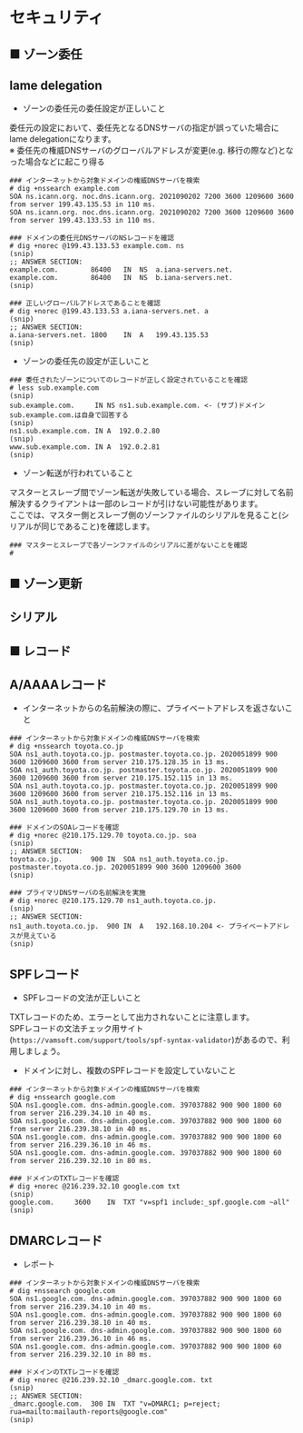 # セキュリティ
## ■ ゾーン委任
## lame delegation
- ゾーンの委任元の委任設定が正しいこと

委任元の設定において、委任先となるDNSサーバの指定が誤っていた場合にlame delegationになります。  
※ 委任先の権威DNSサーバのグローバルアドレスが変更(e.g. 移行の際など)となった場合などに起こり得る
```
### インターネットから対象ドメインの権威DNSサーバを検索
# dig +nssearch example.com
SOA ns.icann.org. noc.dns.icann.org. 2021090202 7200 3600 1209600 3600 from server 199.43.135.53 in 110 ms.
SOA ns.icann.org. noc.dns.icann.org. 2021090202 7200 3600 1209600 3600 from server 199.43.133.53 in 110 ms.

### ドメインの委任元DNSサーバのNSレコードを確認
# dig +norec @199.43.133.53 example.com. ns
(snip)
;; ANSWER SECTION:
example.com.		86400	IN	NS	a.iana-servers.net.
example.com.		86400	IN	NS	b.iana-servers.net.
(snip)

### 正しいグローバルアドレスであることを確認
# dig +norec @199.43.133.53 a.iana-servers.net. a
(snip)
;; ANSWER SECTION:
a.iana-servers.net.	1800	IN	A	199.43.135.53
(snip)
```
- ゾーンの委任先の設定が正しいこと

```
### 委任されたゾーンについてのレコードが正しく設定されていることを確認
# less sub.example.com
(snip)
sub.example.com.     IN NS ns1.sub.example.com. <- (サブ)ドメインsub.example.com.は自身で回答する
(snip)
ns1.sub.example.com. IN A  192.0.2.80
(snip)
www.sub.example.com. IN A  192.0.2.81
(snip)
```
- ゾーン転送が行われていること

マスターとスレーブ間でゾーン転送が失敗している場合、スレーブに対して名前解決するクライアントは一部のレコードが引けない可能性があります。  
ここでは、マスター側とスレーブ側のゾーンファイルのシリアルを見ること(シリアルが同じであること)を確認します。
```
### マスターとスレーブで各ゾーンファイルのシリアルに差がないことを確認
# 
```
## ■ ゾーン更新
## シリアル

## ■ レコード
## A/AAAAレコード
- インターネットからの名前解決の際に、プライベートアドレスを返さないこと
```
### インターネットから対象ドメインの権威DNSサーバを検索
# dig +nssearch toyota.co.jp
SOA ns1_auth.toyota.co.jp. postmaster.toyota.co.jp. 2020051899 900 3600 1209600 3600 from server 210.175.128.35 in 13 ms.
SOA ns1_auth.toyota.co.jp. postmaster.toyota.co.jp. 2020051899 900 3600 1209600 3600 from server 210.175.152.115 in 13 ms.
SOA ns1_auth.toyota.co.jp. postmaster.toyota.co.jp. 2020051899 900 3600 1209600 3600 from server 210.175.152.116 in 13 ms.
SOA ns1_auth.toyota.co.jp. postmaster.toyota.co.jp. 2020051899 900 3600 1209600 3600 from server 210.175.129.70 in 13 ms.

### ドメインのSOAレコードを確認
# dig +norec @210.175.129.70 toyota.co.jp. soa
(snip)
;; ANSWER SECTION:
toyota.co.jp.		900	IN	SOA	ns1_auth.toyota.co.jp. postmaster.toyota.co.jp. 2020051899 900 3600 1209600 3600
(snip)

### プライマリDNSサーバの名前解決を実施
# dig +norec @210.175.129.70 ns1_auth.toyota.co.jp.
(snip)
;; ANSWER SECTION:
ns1_auth.toyota.co.jp.	900	IN	A	192.168.10.204 <- プライベートアドレスが見えている
(snip)
```

## SPFレコード
- SPFレコードの文法が正しいこと

TXTレコードのため、エラーとして出力されないことに注意します。  
SPFレコードの文法チェック用サイト(`https://vamsoft.com/support/tools/spf-syntax-validator`)があるので、利用しましょう。
- ドメインに対し、複数のSPFレコードを設定していないこと
```
### インターネットから対象ドメインの権威DNSサーバを検索
# dig +nssearch google.com
SOA ns1.google.com. dns-admin.google.com. 397037882 900 900 1800 60 from server 216.239.34.10 in 40 ms.
SOA ns1.google.com. dns-admin.google.com. 397037882 900 900 1800 60 from server 216.239.38.10 in 40 ms.
SOA ns1.google.com. dns-admin.google.com. 397037882 900 900 1800 60 from server 216.239.36.10 in 46 ms.
SOA ns1.google.com. dns-admin.google.com. 397037882 900 900 1800 60 from server 216.239.32.10 in 80 ms.

### ドメインのTXTレコードを確認
# dig +norec @216.239.32.10 google.com txt
(snip)
google.com.		3600	IN	TXT	"v=spf1 include:_spf.google.com ~all"
(snip)
```

## DMARCレコード
- レポート
```
### インターネットから対象ドメインの権威DNSサーバを検索
# dig +nssearch google.com
SOA ns1.google.com. dns-admin.google.com. 397037882 900 900 1800 60 from server 216.239.34.10 in 40 ms.
SOA ns1.google.com. dns-admin.google.com. 397037882 900 900 1800 60 from server 216.239.38.10 in 40 ms.
SOA ns1.google.com. dns-admin.google.com. 397037882 900 900 1800 60 from server 216.239.36.10 in 46 ms.
SOA ns1.google.com. dns-admin.google.com. 397037882 900 900 1800 60 from server 216.239.32.10 in 80 ms.

### ドメインのTXTレコードを確認
# dig +norec @216.239.32.10 _dmarc.google.com. txt
(snip)
;; ANSWER SECTION:
_dmarc.google.com.	300	IN	TXT	"v=DMARC1; p=reject; rua=mailto:mailauth-reports@google.com"
(snip)
```
